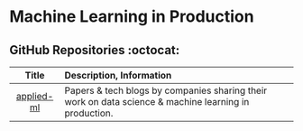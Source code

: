 # Machine Learning in Production

## GitHub Repositories :octocat:

| Title | Description, Information |
| :---:         |          :--- |
|[applied-ml](https://github.com/eugeneyan/applied-ml#forecasting)|Papers & tech blogs by companies sharing their work on data science & machine learning in production.|
